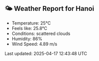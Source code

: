 <!-- WEATHER-START -->
## 🌤 Weather Report for Hanoi

- Temperature: 25°C
- Feels like: 25.8°C
- Conditions: scattered clouds
- Humidity: 86%
- Wind Speed: 4.89 m/s

Last updated: 2025-04-17 12:43:48 UTC
<!-- WEATHER-END -->
